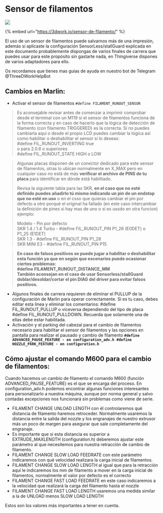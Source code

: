 # Sensor de filamentos

![](https://lh3.googleusercontent.com/rsgUdGYSo92gzCE-gvaKe0uAfB7fogEPZNoI11ZOv9USIngT57U2nIQx0SpkBZOciT3ErnSHfNqbvXAMaszOHTWUCeGHTR2Rlo5nmpLz28tVL49mSqs69YYVxqj8_V5KyYM73zUO)

{% embed url="https://3dwork.io/sensor-de-filamento/" %}

El uso de un sensor de filamentos puede salvarnos más de una impresión, además si aplicaste la configuración SensorLess/stallGuard explicada en este documento probablemente dispongas de varios finales de carrera que puedes usar para este propósito sin gastarte nada, en Thingiverse dispones de varios adaptadores para ello.

Os recordamos que tienes mas guias de ayuda en nuestro bot de Telegram @ThreeDWorkHelpBot

## **Cambios en Marlin:**

* Activar el sensor de filamentos `#define FILAMENT_RUNOUT_SENSOR`

> Es aconsejable revisar antes de comenzar a imprimir comprobar desde el terminal con un M119 si el sensor de filamentos funciona de la forma correcta y en caso de hacerlo que la lógica de detección de filamento \(con filamento TRIGGERED\) es la correcta. Si no puedes cambiarla aquí o desde el propio LCD puedes cambiar la lógica así como habilitar o deshabilitar el sensor si lo deseas:  
> \#define FIL\_RUNOUT\_INVERTING true  
> o para 2.0.6 o superiores  
> \#define FIL\_RUNOUT\_STATE HIGH o LOW

> Algunas placas disponen de un conector dedicado para este sensor de filamentos, otras lo ubican normalmente en X\_MAX pero en cualquier caso no está de más **verificar el archivo de PINS de tu placa** para identificar en dónde está habilitado.  
>   
> Revisa la siguiente tabla para las SKR, **en el caso que no esté definido puedes añadirlo tú mismo indicando un pin de un endstop que no esté en uso** o en el csso que quieras cambiar el pin por defecto a otro porqué el original ha fallado \(en este caso intercambiar la definición de pines si hay mas de uno o si es ussdo en otra funcion\) ejemplo:  
>   
> Modelo - Pin por defecto  
> SKR 1.4 / 1.4 Turbo - \#define FIL\_RUNOUT\_PIN P1\_26 \(E0DET\) o P1\_25 \(E1DET\)  
> SKR 1.3 - \#define FIL\_RUNOUT\_PIN P1\_28  
> SKR MINI E3 - \#define FIL\_RUNOUT\_PIN P15

> **En caso de falsos positivos se puede jugar a habilitar o deshabilitar esta función ya que en según que escenarios puede ocasionar ciertos problemas:  
> \#define FILAMENT\_RUNOUT\_DISTANCE\_MM**  
> **También aconsejan en el caso de usar Sensorless/stallGuard doblar/desoldar/cortar el pin DIAG del driver para evitar falsos positivos.**

* Algunos finales de carrera requieren de eliminar el PULLUP de la configuración de Marlin para operar correctamente. Si es tu caso, debes editar esta linea y eliminar los comentarios: \#define FIL\_RUNOUT\_PULLUP o viceversa dependiendo del tipo de placa \#define FIL\_RUNOUT\_PULLDOWN. Recuerda que solamente una de ellas debe estar habilitada.
* Activación y el parking del cabezal para el cambio de filamentos necesario para habilitar el sensor de filamentos y las opciones en pantalla para realizar el pausado y cambio de filamento **`#define ADVANCED_PAUSE_FEATURE - en configuration_adv.h #define NOZZLE_PARK_FEATURE - en configuration.h`**

## **Cómo ajustar el comando M600 para el cambio de filamentos:**

Cuando hacemos un cambio de filamento el comando M600 \(función ADVANCED\_PAUSE\_FEATURE\) es el que se encarga del proceso. En configuration\_adv.h podemos encontrar algunas funciones interesantes para personalizarlo a nuestra máquina, aunque por norma general y salvo contadas excepciones nos funcionará sin problemas como viene de serie.

* FILAMENT CHANGE UNLOAD LENGTH con él controlaremos qué distancia de filamento haremos retroceder. Normalmente usaremos la distancia entre la salida del nozzle y los engranajes de nuestro extrusor más un poco de margen para asegurar que sale completamente del engranaje.
* Es importante que si esta distancia es superior a EXTRUDE\_MAXLENGTH \(configuration.h\) deberemos ajustar este parámetro al que necesitemos para nuestra retracción de cambio de filamento.
* FILAMENT CHANGE SLOW LOAD FEEDRATE con este parámetro indicaremos con qué velocidad realizara la carga inicial de filamentos.
* FILAMENT CHANGE SLOW LOAD LENGTH al igual que para la retracción aquí le indicaremos los mm de filamento a mover en la carga inicial de filamentos, normalmente el valor por defecto es el correcto
* FILAMENT CHANGE FAST LOAD FEEDRATE en este caso indicaremos a la velocidad que realizará la carga del filamento hasta el nozzle
* FILAMENT CHANGE FAST LOAD LENGTH usaremos una medida similar a la de UNLOAD menos SLOW LOAD LENGTH

Estos son los valores más importantes a tener en cuenta.

